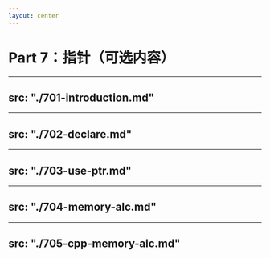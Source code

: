 ```yaml
---
layout: center
---
```


# Part 7：指针（可选内容）

---
src: "./701-introduction.md"
---

---
src: "./702-declare.md"
---

---
src: "./703-use-ptr.md"
---

---
src: "./704-memory-alc.md"
---

---
src: "./705-cpp-memory-alc.md"
---